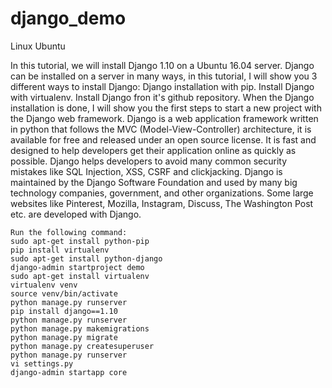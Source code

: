 # django_demo

Linux
Ubuntu

In this tutorial, we will install Django 1.10 on a Ubuntu 16.04 server. Django can be installed on a server in many ways, in this tutorial, I will show you 3 different ways to install Django:
Django installation with pip.
Install Django with virtualenv.
Install Django fron it's github repository.
When the Django installation is done, I will show you the first steps to start a new project with the Django web framework.
Django is a web application framework written in python that follows the MVC (Model-View-Controller) architecture, it is available for free and released under an open source license. It is fast and designed to help developers get their application online as quickly as possible. Django helps developers to avoid many common security mistakes like SQL Injection, XSS, CSRF and clickjacking. Django is maintained by the Django Software Foundation and used by many big technology companies, government, and other organizations. Some large websites like Pinterest, Mozilla, Instagram, Discuss, The Washington Post etc. are developed with Django.

    Run the following command:
    sudo apt-get install python-pip
    pip install virtualenv
    sudo apt-get install python-django
    django-admin startproject demo
    sudo apt-get install virtualenv
    virtualenv venv
    source venv/bin/activate
    python manage.py runserver
    pip install django==1.10
    python manage.py runserver
    python manage.py makemigrations
    python manage.py migrate
    python manage.py createsuperuser
    python manage.py runserver
    vi settings.py
    django-admin startapp core
